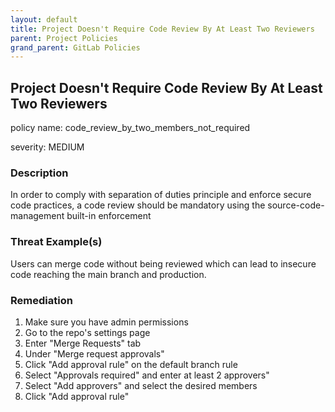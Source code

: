 ```yaml
---
layout: default
title: Project Doesn't Require Code Review By At Least Two Reviewers
parent: Project Policies
grand_parent: GitLab Policies
---
```



## Project Doesn't Require Code Review By At Least Two Reviewers
policy name: code_review_by_two_members_not_required

severity: MEDIUM

### Description
In order to comply with separation of duties principle and enforce secure code practices, a code review should be mandatory using the source-code-management built-in enforcement

### Threat Example(s)
Users can merge code without being reviewed which can lead to insecure code reaching the main branch and production.



### Remediation
1. Make sure you have admin permissions
2. Go to the repo's settings page
3. Enter "Merge Requests" tab
4. Under "Merge request approvals"
5. Click "Add approval rule" on the default branch rule
6. Select "Approvals required" and enter at least 2 approvers"
7. Select "Add approvers" and select the desired members
8. Click "Add approval rule"



